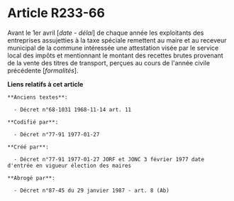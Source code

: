 # Article R233-66

Avant le 1er avril [*date - délai*] de chaque année les exploitants des entreprises assujetties à la taxe spéciale remettent
au maire et au receveur municipal de la commune intéressée une attestation visée par le service local des impôts et
mentionnant le montant des recettes brutes provenant de la vente des titres de transport, perçues au cours de l'année civile
précédente [*formalités*].

**Liens relatifs à cet article**

	**Anciens textes**:

	  - Décret n°68-1031 1968-11-14 art. 11

	**Codifié par**:

	  - Décret n°77-91 1977-01-27

	**Créé par**:

	  - Décret n°77-91 1977-01-27 JORF et JONC 3 février 1977 date d'entrée en vigueur élection des maires

	**Abrogé par**:

	  - Décret n°87-45 du 29 janvier 1987 - art. 8 (Ab)
